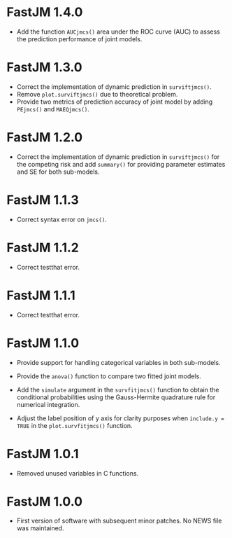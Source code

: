 # FastJM 1.4.0

* Add the function ```AUCjmcs()``` area under the ROC curve (AUC) to assess the prediction performance of joint models.

# FastJM 1.3.0

* Correct the implementation of dynamic prediction in ```surviftjmcs()```.
* Remove ```plot.surviftjmcs()``` due to theoretical problem.
* Provide two metrics of prediction accuracy of joint model by adding ```PEjmcs()``` and ```MAEQjmcs()```.

# FastJM 1.2.0

* Correct the implementation of dynamic prediction in ```surviftjmcs()``` for the competing risk and add ```summary()``` for providing parameter estimates and SE for both sub-models.

# FastJM 1.1.3

* Correct syntax error on ```jmcs()```.

# FastJM 1.1.2

* Correct testthat error.

# FastJM 1.1.1

* Correct testthat error.

# FastJM 1.1.0

* Provide support for handling categorical variables in both sub-models.

* Provide the ```anova()``` function to compare two fitted joint models.

* Add the ```simulate``` argument in the ```survfitjmcs()``` function to obtain the conditional probabilities using the Gauss-Hermite quadrature rule for numerical integration.

* Adjust the label position of y axis for clarity purposes when ```include.y = TRUE``` in the ```plot.survfitjmcs()``` function.

# FastJM 1.0.1

* Removed unused variables in C functions.

# FastJM 1.0.0

* First version of software with subsequent minor patches. No NEWS file was maintained.
